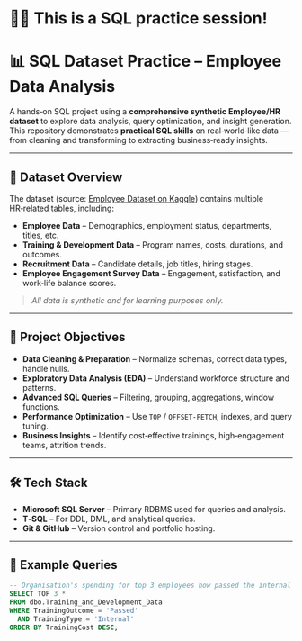# 🧑‍💻 This is a SQL practice session!

# 📊 SQL Dataset Practice – Employee Data Analysis

A hands‑on SQL project using a **comprehensive synthetic Employee/HR dataset** to explore data analysis, query optimization, and insight generation.  
This repository demonstrates **practical SQL skills** on real‑world‑like data — from cleaning and transforming to extracting business‑ready insights.

---

## 📂 Dataset Overview

The dataset (source: [Employee Dataset on Kaggle](https://www.kaggle.com/datasets/ravindrasinghrana/employeedataset/data)) contains multiple HR‑related tables, including:

- **Employee Data** – Demographics, employment status, departments, titles, etc.
- **Training & Development Data** – Program names, costs, durations, and outcomes.
- **Recruitment Data** – Candidate details, job titles, hiring stages.
- **Employee Engagement Survey Data** – Engagement, satisfaction, and work‑life balance scores.

> _All data is synthetic and for learning purposes only._

---

## 🎯 Project Objectives

- **Data Cleaning & Preparation** – Normalize schemas, correct data types, handle nulls.
- **Exploratory Data Analysis (EDA)** – Understand workforce structure and patterns.
- **Advanced SQL Queries** – Filtering, grouping, aggregations, window functions.
- **Performance Optimization** – Use `TOP` / `OFFSET-FETCH`, indexes, and query tuning.
- **Business Insights** – Identify cost‑effective trainings, high‑engagement teams, attrition trends.

---

## 🛠️ Tech Stack

- **Microsoft SQL Server** – Primary RDBMS used for queries and analysis.
- **T‑SQL** – For DDL, DML, and analytical queries.
- **Git & GitHub** – Version control and portfolio hosting.

---

## 📜 Example Queries

```sql
-- Organisation's spending for top 3 employees how passed the internal training
SELECT TOP 3 *
FROM dbo.Training_and_Development_Data
WHERE TrainingOutcome = 'Passed'
  AND TrainingType = 'Internal'
ORDER BY TrainingCost DESC;
```
